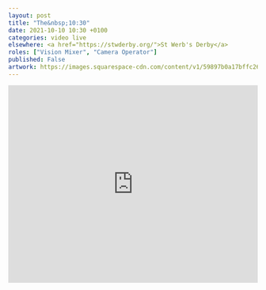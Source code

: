 ```yaml
---
layout: post
title: "The&nbsp;10:30"
date: 2021-10-10 10:30 +0100
categories: video live
elsewhere: <a href="https://stwderby.org/">St Werb's Derby</a>
roles: ["Vision Mixer", "Camera Operator"]
published: False
artwork: https://images.squarespace-cdn.com/content/v1/59897b0a17bffc269e4fec9b/1575027689741-23EFSM1EWOSUABC1BZVK/St+Werburgh%27s+Logo+-+White-Trans.png?format=1500w
---
```


<iframe width="100%" height="400em" src="https://www.youtube.com/embed/IT3zLBNUUZw" frameborder="0" allow="accelerometer; autoplay; clipboard-write; encrypted-media; gyroscope; picture-in-picture" allowfullscreen></iframe>